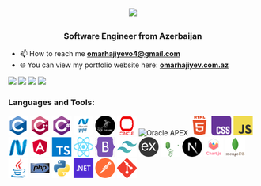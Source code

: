 <h1 align="center">
    <img src="https://readme-typing-svg.herokuapp.com/?font=Righteous&size=35&center=true&vCenter=true&width=500&height=70&duration=4000&lines=Hi+Everyone!+👋;+I'm+Omar+Hajiyev!+😎;" />
</h1>
<h3 align="center">Software Engineer from Azerbaijan</h3>

- 📫 How to reach me **omarhajiyevo4@gmail.com**
- 🌐 You can view my portfolio website here: [**omarhajiyev.com.az**](https://omarhajiyev.com.az)
<div> 
    <a href="https://www.linkedin.com/in/omar-hajiyev-o4/" target="_blank"><img
            src="https://img.shields.io/badge/LinkedIn-0077B5?style=for-the-badge&logo=linkedin&logoColor=white"
            target="_blank"></a>
    <a href="https://github.com/omar-hajiyev-o4" target="_blank"><img
            src="https://img.shields.io/badge/GitHub-100000?style=for-the-badge&logo=github&logoColor=white"
            target="_blank"></a>
    <a href="https://www.instagram.com/omarhajiyev.o4/" target="_blank"><img
            src="https://img.shields.io/badge/Instagram-E4405F?style=for-the-badge&logo=instagram&logoColor=white"
            target="_blank"></a>
    <a href="mailto:omarhajiyevo4@gmail.com"><img
            src="https://img.shields.io/badge/-Gmail-%23333?style=for-the-badge&logo=gmail&logoColor=white"
            target="_blank"></a>
</div>

<h3 align="left">Languages and Tools:</h3>
<p align="left">
    <img src="https://github.com/omar-hajiyev-o4/Resource/blob/main/c.svg" alt="C" width="40" height="40"/>
    <img src="https://github.com/omar-hajiyev-o4/Resource/blob/main/c-plus-plus.svg" alt="CPP" width="40" height="40"/>
    <img src="https://github.com/omar-hajiyev-o4/Resource/blob/main/csharp.svg" alt="CSHARP" width="40" height="40"/>
    <img src="https://github.com/omar-hajiyev-o4/Resource/blob/main/wpf.png" alt="WPF" width="40" height="40"/>
    <img src="https://github.com/omar-hajiyev-o4/Resource/blob/main/MsSQL.png" alt="MsSQL" width="40" height="40"/>
    <img src="https://github.com/omar-hajiyev-o4/Resource/blob/main/oracleSQL.png" alt="Oracle SQL" width="40" height="40"/>
    <img src="https://github.com/omar-hajiyev-o4/Resource/blob/main/oracle-apex.avif" alt="Oracle APEX" width="40" height="40"/>
    <img src="https://github.com/omar-hajiyev-o4/Resource/blob/main/html5.webp" alt="HTML5" width="40" height="40"/>
    <img src="https://github.com/omar-hajiyev-o4/Resource/blob/main/css.png" alt="CSS" width="40" height="40"/>
    <img src="https://github.com/omar-hajiyev-o4/Resource/blob/main/javascript.svg" alt="Javascript" width="40" height="40"/>
    <img src="https://github.com/omar-hajiyev-o4/Resource/blob/main/asp-net.png" alt="ASP-NET" width="40" height="40"/>
    <img src="https://github.com/omar-hajiyev-o4/Resource/blob/main/angular.png" alt="Angular" width="40" height="40"/>
    <img src="https://github.com/omar-hajiyev-o4/Resource/blob/main/typescript.svg" alt="Typescript" width="40" height="40"/>
    <img src="https://github.com/omar-hajiyev-o4/Resource/blob/main/react.svg" alt="React" width="40" height="40"/>
    <img src="https://github.com/omar-hajiyev-o4/Resource/blob/main/bootstrap.png" alt="Bootstrap" width="40" height="40"/>
    <img src="https://github.com/omar-hajiyev-o4/Resource/blob/main/tailwindcss.svg" alt="Tailwindcss" width="40" height="40"/>
    <img src="https://github.com/omar-hajiyev-o4/Resource/blob/main/express.webp" alt="ExpressJS" width="40" height="40"/>
    <img src="https://github.com/omar-hajiyev-o4/Resource/blob/main/nodejs.png" alt="NodeJs" width="40" height="40"/>
    <img src="https://github.com/omar-hajiyev-o4/Resource/blob/main/nextjs.svg" alt="Nextjs" width="40" height="40"/>
    <img src="https://github.com/omar-hajiyev-o4/Resource/blob/main/chartjs.svg" alt="Chart Js" width="40" height="40"/>
    <img src="https://github.com/omar-hajiyev-o4/Resource/blob/main/mongodb.svg" alt="Mongodb" width="40" height="40"/>
    <img src="https://github.com/omar-hajiyev-o4/Resource/blob/main/java.svg" alt="Java" width="40" height="40"/>
    <img src="https://github.com/omar-hajiyev-o4/Resource/blob/main/php.svg" alt="PHP" width="40" height="40"/>
    <img src="https://github.com/omar-hajiyev-o4/Resource/blob/main/python.svg" alt="Python" width="40" height="40"/>
    <img src="https://github.com/omar-hajiyev-o4/Resource/blob/main/dot-net.png" alt="Dot Net" width="40" height="40"/>
    <img src="https://github.com/omar-hajiyev-o4/Resource/blob/main/postman.svg" alt="Postman" width="40" height="40"/>
    <img src="https://github.com/omar-hajiyev-o4/Resource/blob/main/git.svg" alt="Git" width="40" height="40"/>
</p>
